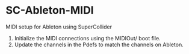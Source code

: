 # SC-Ableton-MIDI
MIDI setup for Ableton using SuperCollider

1. Initialize the MIDI connections using the MIDIOut/ boot file. 
2. Update the channels in the Pdefs to match the channels on Ableton.
